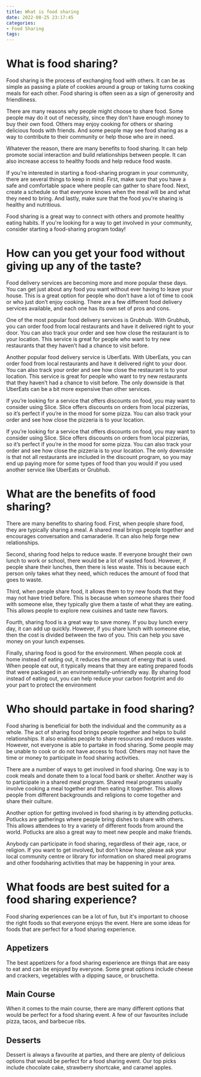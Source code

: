 ```yaml
---
title: What is food sharing
date: 2022-08-25 23:17:45
categories:
- Food Sharing
tags:
---
```



#  What is food sharing?

Food sharing is the process of exchanging food with others. It can be as simple as passing a plate of cookies around a group or taking turns cooking meals for each other. Food sharing is often seen as a sign of generosity and friendliness.

There are many reasons why people might choose to share food. Some people may do it out of necessity, since they don't have enough money to buy their own food. Others may enjoy cooking for others or sharing delicious foods with friends. And some people may see food sharing as a way to contribute to their community or help those who are in need.

Whatever the reason, there are many benefits to food sharing. It can help promote social interaction and build relationships between people. It can also increase access to healthy foods and help reduce food waste.

If you're interested in starting a food-sharing program in your community, there are several things to keep in mind. First, make sure that you have a safe and comfortable space where people can gather to share food. Next, create a schedule so that everyone knows when the meal will be and what they need to bring. And lastly, make sure that the food you're sharing is healthy and nutritious.

Food sharing is a great way to connect with others and promote healthy eating habits. If you're looking for a way to get involved in your community, consider starting a food-sharing program today!

#  How can you get your food without giving up any of the taste?

Food delivery services are becoming more and more popular these days. You can get just about any food you want without ever having to leave your house. This is a great option for people who don’t have a lot of time to cook or who just don’t enjoy cooking. There are a few different food delivery services available, and each one has its own set of pros and cons.

One of the most popular food delivery services is Grubhub. With Grubhub, you can order food from local restaurants and have it delivered right to your door. You can also track your order and see how close the restaurant is to your location. This service is great for people who want to try new restaurants that they haven’t had a chance to visit before.

Another popular food delivery service is UberEats. With UberEats, you can order food from local restaurants and have it delivered right to your door. You can also track your order and see how close the restaurant is to your location. This service is great for people who want to try new restaurants that they haven’t had a chance to visit before. The only downside is that UberEats can be a bit more expensive than other services.

If you’re looking for a service that offers discounts on food, you may want to consider using Slice. Slice offers discounts on orders from local pizzerias, so it’s perfect if you’re in the mood for some pizza. You can also track your order and see how close the pizzeria is to your location.

If you’re looking for a service that offers discounts on food, you may want to consider using Slice. Slice offers discounts on orders from local pizzerias, so it’s perfect if you’re in the mood for some pizza. You can also track your order and see how close the pizzeria is to your location. The only downside is that not all restaurants are included in the discount program, so you may end up paying more for some types of food than you would if you used another service like UberEats or Grubhub.

#  What are the benefits of food sharing?

There are many benefits to sharing food. First, when people share food, they are typically sharing a meal. A shared meal brings people together and encourages conversation and camaraderie. It can also help forge new relationships.

Second, sharing food helps to reduce waste. If everyone brought their own lunch to work or school, there would be a lot of wasted food. However, if people share their lunches, then there is less waste. This is because each person only takes what they need, which reduces the amount of food that goes to waste.

Third, when people share food, it allows them to try new foods that they may not have tried before. This is because when someone shares their food with someone else, they typically give them a taste of what they are eating. This allows people to explore new cuisines and taste new flavors.

Fourth, sharing food is a great way to save money. If you buy lunch every day, it can add up quickly. However, if you share lunch with someone else, then the cost is divided between the two of you. This can help you save money on your lunch expenses.

Finally, sharing food is good for the environment. When people cook at home instead of eating out, it reduces the amount of energy that is used. When people eat out, it typically means that they are eating prepared foods that were packaged in an environmentally-unfriendly way. By sharing food instead of eating out, you can help reduce your carbon footprint and do your part to protect the environment

#  Who should partake in food sharing?

Food sharing is beneficial for both the individual and the community as a whole. The act of sharing food brings people together and helps to build relationships. It also enables people to share resources and reduces waste. However, not everyone is able to partake in food sharing. Some people may be unable to cook or do not have access to food. Others may not have the time or money to participate in food sharing activities.

There are a number of ways to get involved in food sharing. One way is to cook meals and donate them to a local food bank or shelter. Another way is to participate in a shared meal program. Shared meal programs usually involve cooking a meal together and then eating it together. This allows people from different backgrounds and religions to come together and share their culture.

Another option for getting involved in food sharing is by attending potlucks. Potlucks are gatherings where people bring dishes to share with others. This allows attendees to try a variety of different foods from around the world. Potlucks are also a great way to meet new people and make friends.

Anybody can participate in food sharing, regardless of their age, race, or religion. If you want to get involved, but don’t know how, please ask your local community centre or library for information on shared meal programs and other foodsharing activities that may be happening in your area.

#  What foods are best suited for a food sharing experience?

Food sharing experiences can be a lot of fun, but it's important to choose the right foods so that everyone enjoys the event. Here are some ideas for foods that are perfect for a food sharing experience.

## Appetizers
The best appetizers for a food sharing experience are things that are easy to eat and can be enjoyed by everyone. Some great options include cheese and crackers, vegetables with a dipping sauce, or bruschetta.

## Main Course
When it comes to the main course, there are many different options that would be perfect for a food sharing event. A few of our favourites include pizza, tacos, and barbecue ribs.

## Desserts
Dessert is always a favourite at parties, and there are plenty of delicious options that would be perfect for a food sharing event. Our top picks include chocolate cake, strawberry shortcake, and caramel apples.